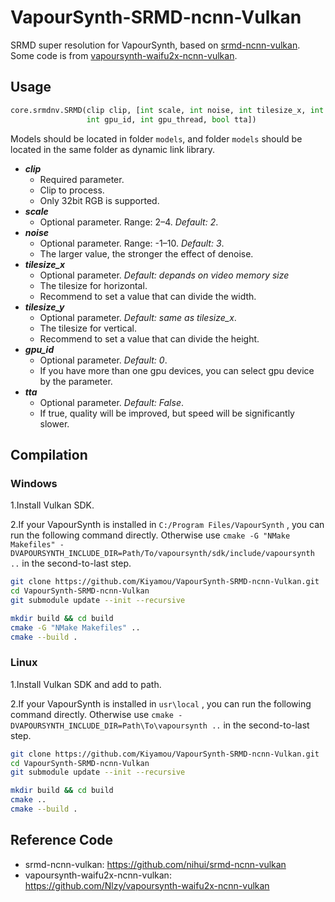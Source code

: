 # VapourSynth-SRMD-ncnn-Vulkan

SRMD super resolution for VapourSynth, based on [srmd-ncnn-vulkan](https://github.com/nihui/srmd-ncnn-vulkan). Some code is from [vapoursynth-waifu2x-ncnn-vulkan](https://github.com/Nlzy/vapoursynth-waifu2x-ncnn-vulkan).

## Usage

```python
core.srmdnv.SRMD(clip clip, [int scale, int noise, int tilesize_x, int tilesize_y,
                 int gpu_id, int gpu_thread, bool tta])
```

Models should be located in folder `models`, and folder `models` should be located in the same folder as dynamic link library.

* ***clip***
  * Required parameter.
  * Clip to process.
  * Only 32bit RGB is supported.
* ***scale***
  * Optional parameter. Range: 2–4. *Default: 2*.
* ***noise***
  * Optional parameter. Range: -1–10. *Default: 3*.
  * The larger value, the stronger the effect of denoise.
* ***tilesize_x***
  * Optional parameter. *Default: depands on video memory size*
  * The tilesize for horizontal.
  * Recommend to set a value that can divide the width.
* ***tilesize_y***
  * Optional parameter. *Default: same as tilesize_x*.
  * The tilesize for vertical.
  * Recommend to set a value that can divide the height.
* ***gpu_id***
  * Optional parameter. *Default: 0*.
  * If you have more than one gpu devices, you can select gpu device by the parameter.
* ***tta***
  * Optional parameter. *Default: False*.
  * If true, quality will be improved, but speed will be significantly slower.

## Compilation

### Windows

1.Install Vulkan SDK.

2.If your VapourSynth is installed in `C:/Program Files/VapourSynth` , you can run the following command directly. Otherwise use `cmake -G "NMake Makefiles" -DVAPOURSYNTH_INCLUDE_DIR=Path/To/vapoursynth/sdk/include/vapoursynth ..` in the second-to-last step.

```bash
git clone https://github.com/Kiyamou/VapourSynth-SRMD-ncnn-Vulkan.git
cd VapourSynth-SRMD-ncnn-Vulkan
git submodule update --init --recursive

mkdir build && cd build
cmake -G "NMake Makefiles" ..
cmake --build .
```

### Linux

1.Install Vulkan SDK and add to path.

2.If your VapourSynth is installed in `usr\local` , you can run the following command directly. Otherwise use `cmake -DVAPOURSYNTH_INCLUDE_DIR=Path\To\vapoursynth ..` in the second-to-last step.

```bash
git clone https://github.com/Kiyamou/VapourSynth-SRMD-ncnn-Vulkan.git
cd VapourSynth-SRMD-ncnn-Vulkan
git submodule update --init --recursive

mkdir build && cd build
cmake ..
cmake --build .
```

## Reference Code

* srmd-ncnn-vulkan: https://github.com/nihui/srmd-ncnn-vulkan
* vapoursynth-waifu2x-ncnn-vulkan: https://github.com/Nlzy/vapoursynth-waifu2x-ncnn-vulkan
